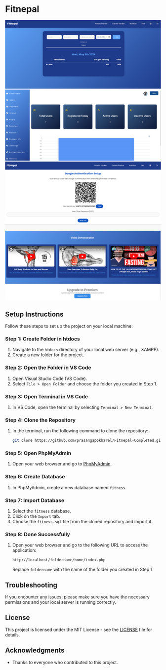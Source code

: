 
# Fitnepal
![Calendar Image](./cal.png)
![Admin Image](./adm.png)
![Authentication Image](./aut.png)
![Homepage Image](./hm.png)

## Setup Instructions

Follow these steps to set up the project on your local machine:

### Step 1: Create Folder in htdocs
1. Navigate to the `htdocs` directory of your local web server (e.g., XAMPP).
2. Create a new folder for the project.

### Step 2: Open the Folder in VS Code
1. Open Visual Studio Code (VS Code).
2. Select `File > Open Folder` and choose the folder you created in Step 1.

### Step 3: Open Terminal in VS Code
1. In VS Code, open the terminal by selecting `Terminal > New Terminal`.

### Step 4: Clone the Repository
1. In the terminal, run the following command to clone the repository:
   ```sh
   git clone https://github.com/prasangapokharel/Fitnepal-Completed.git
   ```

### Step 5: Open PhpMyAdmin
1. Open your web browser and go to [PhpMyAdmin](http://localhost/phpmyadmin/).

### Step 6: Create Database
1. In PhpMyAdmin, create a new database named `fitness`.

### Step 7: Import Database
1. Select the `fitness` database.
2. Click on the `Import` tab.
3. Choose the `fitness.sql` file from the cloned repository and import it.

### Step 8: Done Successfully
1. Open your web browser and go to the following URL to access the application:
   ```sh
   http://localhost/foldername/home/index.php
   ```
   Replace `foldername` with the name of the folder you created in Step 1.

## Troubleshooting
If you encounter any issues, please make sure you have the necessary permissions and your local server is running correctly.

## License
This project is licensed under the MIT License - see the [LICENSE](LICENSE) file for details.

## Acknowledgments
- Thanks to everyone who contributed to this project.
